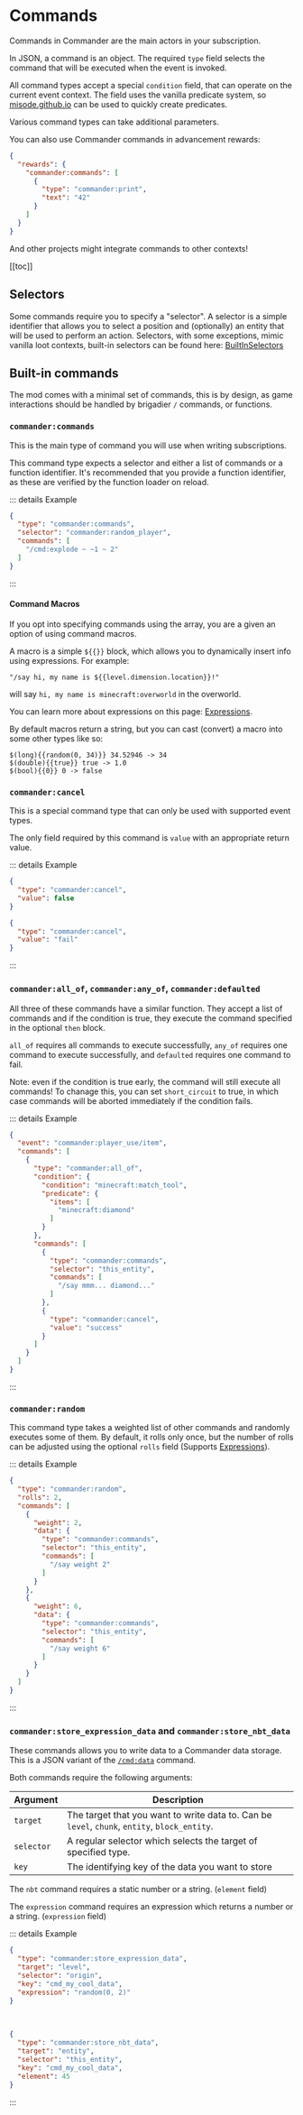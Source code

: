 # Commands

Commands in Commander are the main actors in your subscription.

In JSON, a command is an object. The required `type` field selects the command that will be executed when the event is invoked.

All command types accept a special `condition` field, that can operate on the current event context. The field uses the vanilla predicate system, so [misode.github.io](https://misode.github.io/predicate/) can be used to quickly create predicates.

Various command types can take additional parameters.

You can also use Commander commands in advancement rewards:

```json
{
  "rewards": {
    "commander:commands": [
      {
        "type": "commander:print",
        "text": "42"
      }
    ]
  }
}
```

And other projects might integrate commands to other contexts!

[[toc]]

## Selectors

Some commands require you to specify a "selector". A selector is a simple identifier that allows you to select a position and (optionally) an entity that will be used to perform an action. Selectors, with some exceptions, mimic vanilla loot contexts, built-in selectors can be found here: [BuiltInSelectors](https://github.com/constellation-mc/commander/blob/main/src/main/java/me/melontini/commander/impl/builtin/BuiltInSelectors.java)

## Built-in commands
The mod comes with a minimal set of commands, this is by design, as game interactions should be handled by brigadier `/` commands, or functions.

### `commander:commands`
This is the main type of command you will use when writing subscriptions.

This command type expects a selector and either a list of commands or a function identifier. It's recommended that you provide a function identifier, as these are verified by the function loader on reload.

::: details Example
```json
{
  "type": "commander:commands",
  "selector": "commander:random_player",
  "commands": [
    "/cmd:explode ~ ~1 ~ 2"
  ]
}
```
:::

#### Command Macros

If you opt into specifying commands using the array, you are a given an option of using command macros.

A macro is a simple `${{}}` block, which allows you to dynamically insert info using expressions. For example:
```
"/say hi, my name is ${{level.dimension.location}}!"
```
will say `hi, my name is minecraft:overworld` in the overworld.

You can learn more about expressions on this page: [Expressions](Expressions).

By default macros return a string, but you can cast (convert) a macro into some other types like so:

```
$(long){{random(0, 34)}} 34.52946 -> 34
$(double){{true}} true -> 1.0
$(bool){{0}} 0 -> false
```

### `commander:cancel`
This is a special command type that can only be used with supported event types.

The only field required by this command is `value` with an appropriate return value.

::: details Example
```json
{
  "type": "commander:cancel",
  "value": false
}
```

```json
{
  "type": "commander:cancel",
  "value": "fail"
}
```
:::

### `commander:all_of`, `commander:any_of`, `commander:defaulted`
All three of these commands have a similar function. They accept a list of commands and if the condition is true, they execute the command specified in the optional `then` block.

`all_of` requires all commands to execute successfully, `any_of` requires one command to execute successfully, and `defaulted` requires one command to fail.

Note: even if the condition is true early, the command will still execute all commands! To chanage this, you can set `short_circuit` to true, in which case commands will be aborted immediately if the condition fails.

::: details Example
```json
{
  "event": "commander:player_use/item",
  "commands": [
    {
      "type": "commander:all_of",
      "condition": {
        "condition": "minecraft:match_tool",
        "predicate": {
          "items": [
            "minecraft:diamond"
          ]
        }
      },
      "commands": [
        {
          "type": "commander:commands",
          "selector": "this_entity",
          "commands": [
            "/say mmm... diamond..."
          ]
        },
        {
          "type": "commander:cancel",
          "value": "success"
        }
      ]
    }
  ]
}
```
:::

### `commander:random`
This command type takes a weighted list of other commands and randomly executes some of them. By default, it rolls only once, but the number of rolls can be adjusted using the optional `rolls` field (Supports [Expressions](Expressions)).

::: details Example
```json
{
  "type": "commander:random",
  "rolls": 2,
  "commands": [
    {
      "weight": 2,
      "data": {
        "type": "commander:commands",
        "selector": "this_entity",
        "commands": [
          "/say weight 2"
        ]
      }
    },
    {
      "weight": 6,
      "data": {
        "type": "commander:commands",
        "selector": "this_entity",
        "commands": [
          "/say weight 6"
        ]
      }
    }
  ]
}
```
:::

### `commander:store_expression_data` and `commander:store_nbt_data`

These commands allows you to write data to a Commander data storage. This is a JSON variant of the [`/cmd:data`](/BrigadierCommands#cmd-data) command.

Both commands require the following arguments:

| Argument  |  Description |
|---|---|
| `target` | The target that you want to write data to. Can be `level`, `chunk`, `entity`, `block_entity`. |
| `selector` | A regular selector which selects the target of specified type.  |
| `key` | The identifying key of the data you want to store |

The `nbt` command requires a static number or a string. (`element` field)

The `expression` command requires an expression which returns a number or a string. (`expression` field)

::: details Example
```json
{
  "type": "commander:store_expression_data",
  "target": "level",
  "selector": "origin",
  "key": "cmd_my_cool_data",
  "expression": "random(0, 2)"
}
```

<br/>

```json
{
  "type": "commander:store_nbt_data",
  "target": "entity",
  "selector": "this_entity",
  "key": "cmd_my_cool_data",
  "element": 45
}
```
:::
